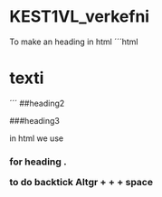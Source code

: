 # KEST1VL_verkefni
To make an heading in html
´´´html
<h1>texti</h1>

´´´
##heading2

###heading3

in html we use <h3> for heading .
 
 to do backtick Altgr + + + space
  
  
